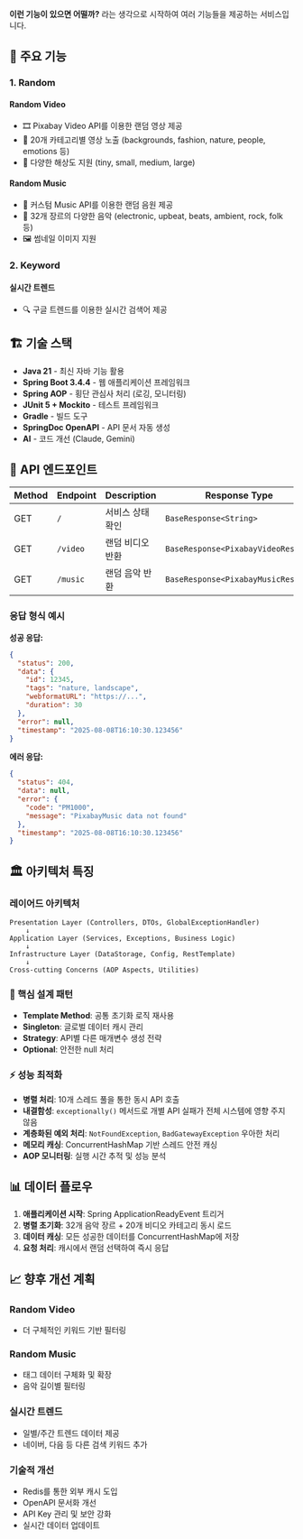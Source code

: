 **이런 기능이 있으면 어떨까?** 라는 생각으로 시작하여 여러 기능들을 제공하는 서비스입니다.

## 🚀 주요 기능

### 1. Random
#### Random Video
- 🎞️ Pixabay Video API를 이용한 랜덤 영상 제공
- 📂 20개 카테고리별 영상 노출 (backgrounds, fashion, nature, people, emotions 등)
- 📱 다양한 해상도 지원 (tiny, small, medium, large)

#### Random Music
- 🎵 커스텀 Music API를 이용한 랜덤 음원 제공
- 🎼 32개 장르의 다양한 음악 (electronic, upbeat, beats, ambient, rock, folk 등)
- 🖼️ 썸네일 이미지 지원

### 2. Keyword
#### 실시간 트렌드
- 🔍 구글 트렌드를 이용한 실시간 검색어 제공

## 🏗️ 기술 스택

- **Java 21** - 최신 자바 기능 활용
- **Spring Boot 3.4.4** - 웹 애플리케이션 프레임워크
- **Spring AOP** - 횡단 관심사 처리 (로깅, 모니터링)
- **JUnit 5 + Mockito** - 테스트 프레임워크
- **Gradle** - 빌드 도구
- **SpringDoc OpenAPI** - API 문서 자동 생성
- **AI** - 코드 개선 (Claude, Gemini)

## 📡 API 엔드포인트

| Method | Endpoint | Description | Response Type |
|--------|----------|-------------|---------------|
| GET | `/` | 서비스 상태 확인 | `BaseResponse<String>` |
| GET | `/video` | 랜덤 비디오 반환 | `BaseResponse<PixabayVideoResult>` |  
| GET | `/music` | 랜덤 음악 반환 | `BaseResponse<PixabayMusicResult>` |

### 응답 형식 예시

**성공 응답:**
```json
{
  "status": 200,
  "data": {
    "id": 12345,
    "tags": "nature, landscape",
    "webformatURL": "https://...",
    "duration": 30
  },
  "error": null,
  "timestamp": "2025-08-08T16:10:30.123456"
}
```

**에러 응답:**
```json
{
  "status": 404,
  "data": null,
  "error": {
    "code": "PM1000",
    "message": "PixabayMusic data not found"
  },
  "timestamp": "2025-08-08T16:10:30.123456"
}
```

## 🏛️ 아키텍처 특징

### 레이어드 아키텍처
```
Presentation Layer (Controllers, DTOs, GlobalExceptionHandler)
    ↓
Application Layer (Services, Exceptions, Business Logic)
    ↓  
Infrastructure Layer (DataStorage, Config, RestTemplate)
    ↓
Cross-cutting Concerns (AOP Aspects, Utilities)
```

### 🔧 핵심 설계 패턴
- **Template Method**: 공통 초기화 로직 재사용
- **Singleton**: 글로벌 데이터 캐시 관리
- **Strategy**: API별 다른 매개변수 생성 전략
- **Optional**: 안전한 null 처리

### ⚡ 성능 최적화
- **병렬 처리**: 10개 스레드 풀을 통한 동시 API 호출
- **내결함성**: `exceptionally()` 메서드로 개별 API 실패가 전체 시스템에 영향 주지 않음
- **계층화된 예외 처리**: `NotFoundException`, `BadGatewayException` 우아한 처리
- **메모리 캐싱**: ConcurrentHashMap 기반 스레드 안전 캐싱
- **AOP 모니터링**: 실행 시간 추적 및 성능 분석

## 📊 데이터 플로우

1. **애플리케이션 시작**: Spring ApplicationReadyEvent 트리거
2. **병렬 초기화**: 32개 음악 장르 + 20개 비디오 카테고리 동시 로드
3. **데이터 캐싱**: 모든 성공한 데이터를 ConcurrentHashMap에 저장
4. **요청 처리**: 캐시에서 랜덤 선택하여 즉시 응답

## 📈 향후 개선 계획

### Random Video
- 더 구체적인 키워드 기반 필터링

### Random Music
- 태그 데이터 구체화 및 확장
- 음악 길이별 필터링

### 실시간 트렌드
- 일별/주간 트렌드 데이터 제공
- 네이버, 다음 등 다른 검색 키워드 추가

### 기술적 개선
- Redis를 통한 외부 캐시 도입
- OpenAPI 문서화 개선
- API Key 관리 및 보안 강화
- 실시간 데이터 업데이트